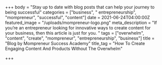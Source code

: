 +++
body = "Stay up to date with blog posts that can help your journey to being successful"
categories = ["business", " entrepreneurship", "mompreneur", "successful", "content"]
date = 2021-06-24T04:00:00Z
featured_image = "/uploads/mompreneur-logo.png"
meta_description = "If you’re an entrepreneur looking for innovative ways to create content for your business, then this article is just for you. "
tags = ["overwhelm", "content", "create", "mompreneur", "entrepreneurship", "business"]
title = "Blog by Mompreneur Success Academy"
title_tag = "How To Create Engaging Content And Products Without The Overwhelm"

+++
